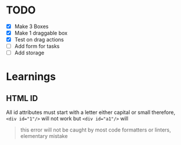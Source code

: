 # TODO

- [x] Make 3 Boxes
- [x] Make 1 draggable box
- [x] Test on drag actions
- [ ] Add form for tasks
- [ ] Add storage

# Learnings

## HTML ID

All id attributes must start with a letter either capital or small therefore,<br>
`<div id="1"/>` will not work but `<div id="a1"/>` will

> this error will not be caught by most code formatters or linters, elementary mistake
